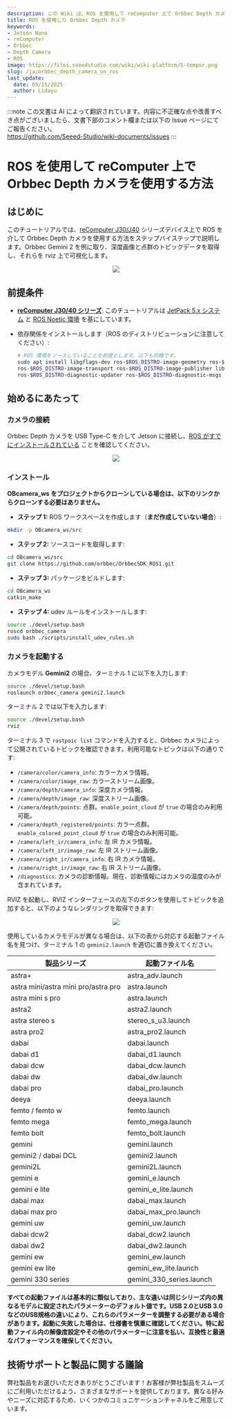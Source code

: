```yaml
---
description: この Wiki は、ROS を使用して reComputer 上で Orbbec Depth カメラを使用するためのステップバイステップガイドを提供します。
title: ROS を使用した Orbbec Depth カメラ
keywords:
- Jetson Nano
- reComputer
- Orbbec
- Depth Camera
- ROS
image: https://files.seeedstudio.com/wiki/wiki-platform/S-tempor.png
slug: /ja/orbbec_depth_camera_on_ros
last_update:
  date: 05/15/2025
  author: Lidayu
---
```

:::note
この文書は AI によって翻訳されています。内容に不正確な点や改善すべき点がございましたら、文書下部のコメント欄または以下の Issue ページにてご報告ください。  
https://github.com/Seeed-Studio/wiki-documents/issues
:::

# ROS を使用して reComputer 上で Orbbec Depth カメラを使用する方法

## はじめに
このチュートリアルでは、[reComputer J30/J40](https://www.seeedstudio.com/reComputer-J4012-p-5586.html) シリーズデバイス上で ROS を介して Orbbec Depth カメラを使用する方法をステップバイステップで説明します。Orbbec Gemini 2 を例に取り、深度画像と点群のトピックデータを取得し、それらを rviz 上で可視化します。

<div align="center">
    <img width={700} 
     src="https://files.seeedstudio.com/wiki/reComputer-Jetson/A608/recomputerj4012.jpg" />
</div>

## 前提条件
- __[reComputer J30/40 シリーズ](https://www.seeedstudio.com/reComputer-J4012-p-5586.html)__: このチュートリアルは [JetPack 5.x システム](/reComputer_J4012_Flash_Jetpack) と [ROS Noetic 環境](/installing_ros1) を基にしています。

- 依存関係をインストールします（ROS のディストリビューションに注意してください）:
  
  ```bash
  # ROS 環境をソースしていることを前提とします。以下も同様です。
  sudo apt install libgflags-dev ros-$ROS_DISTRO-image-geometry ros-$ROS_DISTRO-camera-info-manager \
  ros-$ROS_DISTRO-image-transport ros-$ROS_DISTRO-image-publisher libgoogle-glog-dev libusb-1.0-0-dev libeigen3-dev \
  ros-$ROS_DISTRO-diagnostic-updater ros-$ROS_DISTRO-diagnostic-msgs libdw-dev
  ```

## 始めるにあたって
### カメラの接続
Orbbec Depth カメラを USB Type-C を介して Jetson に接続し、[ROS がすでにインストールされている](/installing_ros1) ことを確認してください。

<div align="center">
      <img width={700} 
      src="https://i.imgur.com/0gAng8s.jpg" />
  </div>

### インストール
**OBcamera_ws をプロジェクトからクローンしている場合は、以下のリンクからクローンする必要はありません。**

- **ステップ 1:** ROS ワークスペースを作成します（**まだ作成していない場合**）:

```bash
mkdir -p OBcamera_ws/src
```

- **ステップ 2:** ソースコードを取得します:

```bash
cd OBcamera_ws/src
git clone https://github.com/orbbec/OrbbecSDK_ROS1.git
```

- **ステップ 3:** パッケージをビルドします:

```bash
cd OBcamera_ws
catkin_make
```

- **ステップ 4:** udev ルールをインストールします:

```bash
source ./devel/setup.bash
roscd orbbec_camera
sudo bash ./scripts/install_udev_rules.sh
```

### カメラを起動する

カメラモデル **Gemini2** の場合、ターミナル 1 に以下を入力します:

```bash
source ./devel/setup.bash
roslaunch orbbec_camera gemini2.launch
```

ターミナル 2 では以下を入力します:

```bash
source ./devel/setup.bash
rviz
```

ターミナル 3 で `rostpoic list` コマンドを入力すると、Orbbec カメラによって公開されているトピックを確認できます。利用可能なトピックは以下の通りです:

- `/camera/color/camera_info`: カラーカメラ情報。
- `/camera/color/image_raw`: カラーストリーム画像。
- `/camera/depth/camera_info`: 深度カメラ情報。
- `/camera/depth/image_raw`: 深度ストリーム画像。
- `/camera/depth/points`: 点群。`enable_point_cloud` が `true` の場合のみ利用可能。
- `/camera/depth_registered/points`: カラー点群。`enable_colored_point_cloud` が `true` の場合のみ利用可能。
- `/camera/left_ir/camera_info`: 左 IR カメラ情報。
- `/camera/left_ir/image_raw`: 左 IR ストリーム画像。
- `/camera/right_ir/camera_info`: 右 IR カメラ情報。
- `/camera/right_ir/image_raw`: 右 IR ストリーム画像。
- `/diagnostics`: カメラの診断情報。現在、診断情報にはカメラの温度のみが含まれています。

RVIZ を起動し、RVIZ インターフェースの左下のボタンを使用してトピックを追加すると、以下のようなレンダリングを取得できます:
<div align="center">
      <img width={700} 
      src="https://i.imgur.com/7jmfnZ4.png" />
  </div>

使用しているカメラモデルが異なる場合は、以下の表から対応する起動ファイル名を見つけ、ターミナル 1 の `gemini2.launch` を適切に置き換えてください。

| 製品シリーズ                       | 起動ファイル名              |
| ----------------------------------- | -------------------------- |
| astra+                              | astra_adv.launch           |
| astra mini/astra mini pro/astra pro | astra.launch               |
| astra mini s pro                    | astra.launch               |
| astra2                              | astra2.launch              |
| astra stereo s                      | stereo_s_u3.launch         |
| astra pro2                          | astra_pro2.launch          |
| dabai                               | dabai.launch               |
| dabai d1                            | dabai_d1.launch            |
| dabai dcw                           | dabai_dcw.launch           |
| dabai dw                            | dabai_dw.launch            |
| dabai pro                           | dabai_pro.launch           |
| deeya                               | deeya.launch               |
| femto / femto w                     | femto.launch               |
| femto mega                          | femto_mega.launch          |
| femto bolt                          | femto_bolt.launch          |
| gemini                              | gemini.launch              |
| gemini2 / dabai DCL                 | gemini2.launch             |
| gemini2L                            | gemini2L.launch            |
| gemini e                            | gemini_e.launch            |
| gemini e lite                       | gemini_e_lite.launch       |
| dabai max                           | dabai_max.launch           |
| dabai max pro                       | dabai_max_pro.launch       |
| gemini uw                           | gemini_uw.launch           |
| dabai dcw2                          | dabai_dcw2.launch          |
| dabai dw2                           | dabai_dw2.launch           |
| gemini ew                           | gemini_ew.launch           |
| gemini ew lite                      | gemini_ew_lite.launch      |
| gemini 330 series                   | gemini_330_series.launch   |

**すべての起動ファイルは基本的に類似しており、主な違いは同じシリーズ内の異なるモデルに設定されたパラメーターのデフォルト値です。USB 2.0とUSB 3.0などのUSB規格の違いにより、これらのパラメーターを調整する必要がある場合があります。起動に失敗した場合は、仕様書を慎重に確認してください。特に起動ファイル内の解像度設定やその他のパラメーターに注意を払い、互換性と最適なパフォーマンスを確保してください。**

## 技術サポートと製品に関する議論

弊社製品をお選びいただきありがとうございます！お客様が弊社製品をスムーズにご利用いただけるよう、さまざまなサポートを提供しております。異なる好みやニーズに対応するため、いくつかのコミュニケーションチャネルをご用意しています。

<div class="button_tech_support_container">
<a href="https://forum.seeedstudio.com/" class="button_forum"></a> 
<a href="https://www.seeedstudio.com/contacts" class="button_email"></a>
</div>

<div class="button_tech_support_container">
<a href="https://discord.gg/eWkprNDMU7" class="button_discord"></a> 
<a href="https://github.com/Seeed-Studio/wiki-documents/discussions/69" class="button_discussion"></a>
</div>